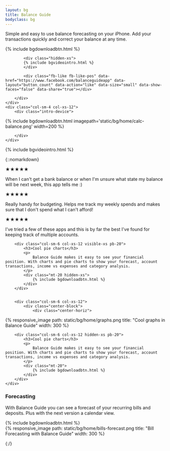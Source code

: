 ```yaml
---
layout: bg
title: Balance Guide
bodyclass: bg
---
```


<div id="fb-root"></div>
<script async defer src="https://connect.facebook.net/en_GB/sdk.js#xfbml=1&version=v3.2&appId=262704357963522&autoLogAppEvents=1"></script>

<div class="row intro-panel">
	<div class="col-sm-8 col-xs-12">
		<div class="intro-left">
			<div class="intro">
				<p>
				Simple and easy to use balance forecasting on your iPhone. Add your transactions quickly and correct your balance at any time. 
				</p>
			</div>
			<div>
				<div class="intro-app-btn">
					{% include bgdownloadbtn.html %}
				</div>
			</div>
			
			<div class="hidden-xs">
			{% include bgvideointro.html %}
			</div>

			<div class="fb-like fb-like-pos" data-href="https://www.facebook.com/balanceguideapp" data-layout="button_count" data-action="like" data-size="small" data-show-faces="false" data-share="true"></div>

		</div>
	</div>
	<div class="col-sm-4 col-xs-12">
		<div class="intro-device">

{% include bgdownloadbtn.html imagepath='static/bg/home/calc-balance.png' width=200 %}
	
		</div>
	</div>
</div>

<div class="hidden-sm hidden-md hidden-lg">
{% include bgvideointro.html %}
</div>

 {::nomarkdown}
﻿<div class="container-table">
	<div class="row">
		<div class="col-sm-4 col-xs-12">
			<div class="stars">★★★★★</div>
			<p class="ratings">
				When I can't get a bank balance or when I'm unsure what state my balance will be next week, this app tells me :)
			</p>
		</div>
		<div class="col-sm-4 col-xs-12">
			<div class="stars">★★★★★</div>
			<p class="ratings">
				Really handy for budgeting. Helps me track my weekly spends and makes sure that I don't spend what I can't afford!
			</p>
		</div>
		<div class="col-sm-4 col-xs-12">
			<div class="stars">★★★★★</div>
			<p class="ratings">
				I've tried a few of these apps and this is by far the best I've found for keeping track of multiple accounts.
			</p>
		</div>
	</div>
</div>



<div class="container-table">
	<div class="row">

		<div class="col-sm-6 col-xs-12 visible-xs pb-20">
			<h3>Cool pie charts</h3>
			<p>
				Balance Guide makes it easy to see your financial position. With charts and pie charts to show your forecast, account transactions, income vs expenses and category analysis.
			</p>
			<div class="mt-20 hidden-xs">
				{% include bgdownloadbtn.html %}
			</div>
		</div>


		<div class="col-sm-6 col-xs-12">
			<div class="center-block">
				<div class="center-horiz">
{% responsive_image path: static/bg/home/graphs.png title: "Cool graphs in Balance Guide" width: 300 %}
				</div>
			</div>
		</div>

		<div class="col-sm-6 col-xs-12 hidden-xs pb-20">
			<h3>Cool pie charts</h3>
			<p>
				Balance Guide makes it easy to see your financial position. With charts and pie charts to show your forecast, account transactions, income vs expenses and category analysis.
			</p>
			<div class="mt-20">
				{% include bgdownloadbtn.html %}
			</div>
		</div>
	</div>
</div>


<div class="container-table">
	<div class="row">
		<div class="col-sm-6 col-xs-12 pb-20">
			<h3>Forecasting</h3>
			<p>
				With Balance Guide you can see a forecast of your recurring bills and deposits. Plus with the next version a calendar view.
			</p>
			<div class="mt-20 hidden-xs">
				{% include bgdownloadbtn.html %}
			</div>
		</div>
		<div class="col-sm-6 col-xs-12">
			<div class="center-block">
				<div class="center-horiz">
{% responsive_image path: static/bg/home/bills-forecast.png title: "Bill Forecasting with Balance Guide" width: 300 %}
				</div>
			</div>
		</div>
	</div>
</div>

{:/}



